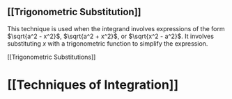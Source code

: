 ## [[Trigonometric Substitution]] 
This technique is used when the integrand involves expressions of the form $\sqrt{a^2 - x^2}$, $\sqrt{a^2 + x^2}$, or $\sqrt{x^2 - a^2}$.  It involves substituting $x$ with a trigonometric function to simplify the expression.

[[Trigonometric Substitutions]]

# [[Techniques of Integration]]